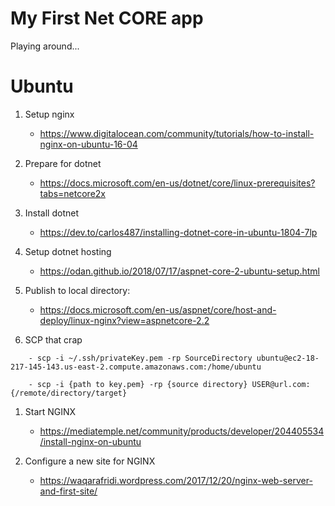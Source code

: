 # My First Net CORE app
Playing around...


# Ubuntu
1. Setup nginx
    - https://www.digitalocean.com/community/tutorials/how-to-install-nginx-on-ubuntu-16-04
1. Prepare for dotnet
    - https://docs.microsoft.com/en-us/dotnet/core/linux-prerequisites?tabs=netcore2x
1. Install dotnet
    - https://dev.to/carlos487/installing-dotnet-core-in-ubuntu-1804-7lp

1. Setup dotnet hosting
    - https://odan.github.io/2018/07/17/aspnet-core-2-ubuntu-setup.html

1. Publish to local directory:
    - https://docs.microsoft.com/en-us/aspnet/core/host-and-deploy/linux-nginx?view=aspnetcore-2.2
1. SCP that crap
```
    - scp -i ~/.ssh/privateKey.pem -rp SourceDirectory ubuntu@ec2-18-217-145-143.us-east-2.compute.amazonaws.com:/home/ubuntu

    - scp -i {path to key.pem} -rp {source directory} USER@url.com:{/remote/directory/target}
```
1. Start NGINX
    - https://mediatemple.net/community/products/developer/204405534/install-nginx-on-ubuntu

1. Configure a new site for NGINX
    - https://waqarafridi.wordpress.com/2017/12/20/nginx-web-server-and-first-site/



